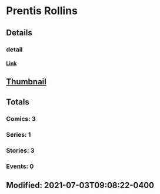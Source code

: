 # Prentis  Rollins 
## Details
### detail
#### [Link](http://marvel.com/comics/creators/14187/prentis_rollins?utm_campaign=apiRef&utm_source=225578a89fc76f3d20fbffda5d17a88d)
## [Thumbnail](http://i.annihil.us/u/prod/marvel/i/mg/b/40/image_not_available.jpg)
## Totals
### Comics: 3
### Series: 1
### Stories: 3
### Events: 0
## Modified: 2021-07-03T09:08:22-0400